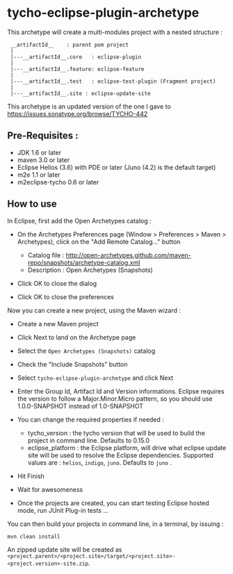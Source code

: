 tycho-eclipse-plugin-archetype
==============================

This archetype will create a multi-modules project with a nested structure :

     __artifactId__    : parent pom project
     |
     |---__artifactId__.core   : eclipse-plugin 
     |
     |---__artifactId__.feature: eclipse-feature 
     |
     |---__artifactId__.test   : eclipse-test-plugin (Fragment project)
     |
     |---__artifactId__.site : eclipse-update-site

This archetype is an updated version of the one I gave to https://issues.sonatype.org/browse/TYCHO-442

Pre-Requisites :
-------------------

* JDK 1.6 or later
* maven 3.0 or later
* Eclipse Helios (3.6) with PDE or later (Juno (4.2) is the default target)
* m2e 1.1 or later
* m2eclipse-tycho 0.6 or later

How to use
-------------------

In Eclipse, first add the Open Archetypes catalog :

* On the Archetypes Preferences page (Window > Preferences > Maven > Archetypes), click on the "Add Remote Catalog..." button

    - Catalog file : http://open-archetypes.github.com/maven-repo/snapshots/archetype-catalog.xml
    - Description : Open Archetypes (Snapshots)

* Click OK to close the dialog
* Click OK to close the preferences

Now you can create a new project, using the Maven wizard :    

* Create a new Maven project
* Click Next to land on the Archetype page
* Select the `Open Archetypes (Snapshots)` catalog
* Check the "Include Snapshots" button
* Select `tycho-eclipse-plugin-archetype` and click Next
* Enter the Group Id, Artifact Id and Version informations. Eclipse requires the version to follow a Major.Minor.Micro pattern, so you should use 1.0.0-SNAPSHOT instead of 1.0-SNAPSHOT
* You can change the required properties if needed :

    - tycho_version : the tycho version that will be used to build the project in command line. Defaults to 0.15.0
    - eclipse_platform : the Eclipse platform, will drive what eclipse update site will be used to resolve the Eclipse dependencies.
    Supported values are : `helios`, `indigo`, `juno`. Defaults to `juno` .
* Hit Finish
* Wait for awesomeness
* Once the projects are created, you can start testing Eclipse hosted mode, run JUnit Plug-in tests ...

You can then build your projects in command line, in a terminal, by issuing :

    mvn clean install

An zipped update site will be created as `<project.parent>/<project.site>/target/<project.site>-<project.version>-site.zip`.


